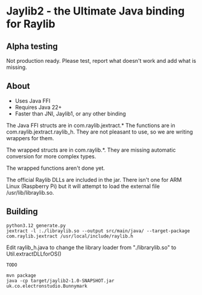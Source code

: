 # Jaylib2 - the Ultimate Java binding for Raylib

## Alpha testing

Not production ready.  Please test, report what doesn't work and add what is missing.

## About

* Uses Java FFI
* Requires Java 22+
* Faster than JNI, Jaylib1, or any other binding

The Java FFI structs are in com.raylib.jextract.* The functions are in com.raylib.jextract.raylib_h.  They are not
pleasant to use, so we are writing wrappers for them.

The wrapped structs are in com.raylib.*.  They are missing automatic conversion for more complex types.

The wrapped functions aren't done yet.

The official Raylib DLLs are included in the jar.  There isn't one for ARM Linux (Raspberry Pi) but it will attempt
to load the external file /usr/lib/libraylib.so.

## Building


    python3.12 generate.py
    jextract -l :./libraylib.so --output src/main/java/ --target-package com.raylib.jextract /usr/local/include/raylib.h

Edit raylib_h.java to change the library loader from "./librarylib.so" to Util.extractDLLforOS()

    TODO

    mvn package
    java -cp target/jaylib2-1.0-SNAPSHOT.jar uk.co.electronstudio.Bunnymark
